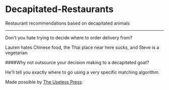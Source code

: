 # Decapitated-Restaurants
Restaurant recommendations based on decapitated animals
***
  
  

Don't you hate trying to decide where to order delivery from?  

Lauren hates Chinese food, the Thai place near here sucks, and Steve is a vegetarian.  

####Why not outsource your decision making to a decapitated goat?  

He'll tell you exactly where to go using a very specific matching algorithm.

Made possible by [The Useless Press](http://uselesspress.org/things/decapitated-animals-dataset/).

